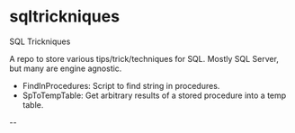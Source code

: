 # sqltrickniques
SQL Trickniques

A repo to store various tips/trick/techniques for SQL. Mostly SQL Server, but many are engine agnostic.


* FindInProcedures: Script to find string in procedures.
* SpToTempTable: Get arbitrary results of a stored procedure into a temp table.

--
